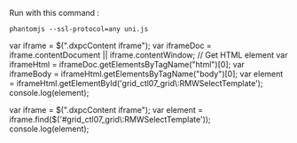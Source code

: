 Run with this command :

```
phantomjs --ssl-protocol=any uni.js

```

var iframe = $(".dxpcContent iframe");
var iframeDoc = iframe.contentDocument || iframe.contentWindow;
// Get HTML element
var iframeHtml = iframeDoc.getElementsByTagName("html")[0];
var iframeBody = iframeHtml.getElementsByTagName("body")[0];
var element = iframeHtml.getElementById('grid_ctl07_grid\\:RMWSelectTemplate');
console.log(element);

var iframe = $(".dxpcContent iframe");
var element = iframe.find($('#grid_ctl07_grid\\:RMWSelectTemplate'));
console.log(element);

